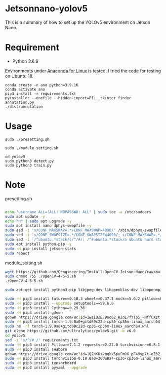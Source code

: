 # Jetsonnano-yolov5
This is a summary of how to set up the YOLOv5 environment on Jetson Nano.



# Requirement

* Python 3.6.9


Environments under [Anaconda for Linux](https://www.anaconda.com/distribution/) is tested.
I tried the code for testing on Ubuntu 18. 

```
conda create -n ano python=3.9.16
conda activate ano
pip3 install -r requirements.txt
pyinstaller --onefile --hidden-import=PIL._tkinter_finder annotation.py
./dist/annotation
```
 
# Usage

```
sudo ./presetting.sh
```

```
sudo ./module_setting.sh
```

```
cd yolov5
sudo python3 detect.py
sudo python3 train.py
```

# Note
presetting.sh

```presetting.sh

echo "username ALL=(ALL) NOPASSWD: ALL" | sudo tee -a /etc/sudoers
sudo apt update -y
echo "N" | sudo apt upgrade -y
sudo apt install nano dphys-swapfile -y
sudo sed -i 's/CONF_MAXSWAP=.*/CONF_MAXSWAP=4096/' /sbin/dphys-swapfile
sudo sed -i 's/CONF_SWAPSIZE=.*/CONF_SWAPSIZE=4096/; s/CONF_MAXSWAP=.*/CONF_MAXSWAP=4096/' /etc/dphys-swapfile
sudo sed -i '/^ubuntu.*stack/s/^/#/; /^#ubuntu.*stack/a ubuntu hard stack unlimited\nubuntu soft stack unlimited' /etc/security/limits.conf
sudo apt install python-pip -y
sudo -H pip install jetson-stats
sudo reboot
```

module_setting.sh
 
```module_setting.sh
wget https://github.com/Qengineering/Install-OpenCV-Jetson-Nano/raw/main/OpenCV-4-5-5.sh
sudo chmod 755 ./OpenCV-4-5-5.sh
./OpenCV-4-5-5.sh

sudo apt-get install python3-pip libjpeg-dev libopenblas-dev libopenmpi-dev libomp-dev -y

sudo -H pip3 install future==0.18.3 wheel==0.37.1 mock==5.0.2 pillow==8.4.0 testresources==2.0.1 
sudo -H pip3 install --upgrade setuptools==59.6.0
sudo -H pip3 install Cython==0.29.36
sudo -H pip3 install gdown
gdown https://drive.google.com/uc?id=1wzIDZEJ9oo62_H2oL7fYTp5_-NffCXzt
sudo -H pip3 install torch-1.9.0a0+gitd69c22d-cp36-cp36m-linux_aarch64.whl
sudo rm -rf torch-1.9.0a0+gitd69c22d-cp36-cp36m-linux_aarch64.whl
git clone https://github.com/ultralytics/yolov5.git -b v6.0
cd yolov5
sed -i 's/^/# /' requirements.txt
sudo -H pip3 install Pillow>=7.1.2 requests>=2.23.0 torchvision>=0.8.1
sudo -H pip3 install seaborn
gdown https://drive.google.com/uc?id=1Q2NKBs2mqkk5puFmOX_pF40yp7t-eZ32
sudo -H pip3 install torchvision-0.10.0a0+300a8a4-cp36-cp36m-linux_aarch64.whl
sudo -H pip3 install tensorboard
sudo -H pip3 install pyyaml --upgrade
```
